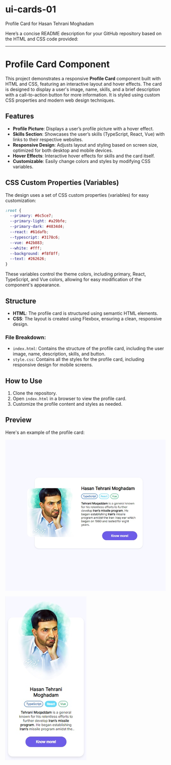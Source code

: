 # ui-cards-01
Profile Card for Hasan Tehrani Moghadam

Here’s a concise README description for your GitHub repository based on the HTML and CSS code provided:

---

# Profile Card Component

This project demonstrates a responsive **Profile Card** component built with HTML and CSS, featuring an interactive layout and hover effects. The card is designed to display a user's image, name, skills, and a brief description with a call-to-action button for more information. It is styled using custom CSS properties and modern web design techniques.

## Features

- **Profile Picture**: Displays a user’s profile picture with a hover effect.
- **Skills Section**: Showcases the user’s skills (TypeScript, React, Vue) with links to their respective websites.
- **Responsive Design**: Adjusts layout and styling based on screen size, optimized for both desktop and mobile devices.
- **Hover Effects**: Interactive hover effects for skills and the card itself.
- **Customizable**: Easily change colors and styles by modifying CSS variables.

## CSS Custom Properties (Variables)

The design uses a set of CSS custom properties (variables) for easy customization:

```css
:root {
  --primary: #6c5ce7;
  --primary-light: #a29bfe;
  --primary-dark: #4834d4;
  --react: #61dafb;
  --typescript: #3178c6;
  --vue: #42b883;
  --white: #fff;
  --background: #f8f8ff;
  --text: #262626;
}
```

These variables control the theme colors, including primary, React, TypeScript, and Vue colors, allowing for easy modification of the component's appearance.

## Structure

- **HTML**: The profile card is structured using semantic HTML elements.
- **CSS**: The layout is created using Flexbox, ensuring a clean, responsive design.
  
### File Breakdown:
- `index.html`: Contains the structure of the profile card, including the user image, name, description, skills, and button.
- `style.css`: Contains all the styles for the profile card, including responsive design for mobile screens.
  

## How to Use

1. Clone the repository.
2. Open `index.html` in a browser to view the profile card.
3. Customize the profile content and styles as needed.

## Preview

Here's an example of the profile card:

![Profile Card Preview](assets/card-01-hasan-tehrani-moghadam.jpg)

![Profile Card Mobile Version Preview](assets/card-01-hasan-tehrani-moghadam-mobile-version.jpg)


